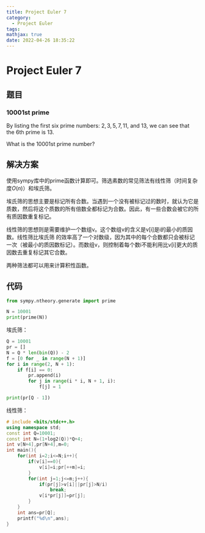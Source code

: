 ```yaml
---
title: Project Euler 7
category:
  - Project Euler
tags:
mathjax: true
date: 2022-04-26 18:35:22
---
```


<escape><!-- more --></escape>

# Project Euler 7

## 题目

### 10001st prime

By listing the first six prime numbers: $2, 3, 5, 7, 11$, and $13$, we can see that the $6\mathrm{th}$ prime is $13$.

What is the $10 001\mathrm{st}$ prime number?

## 解决方案

使用sympy库中的prime函数计算即可。筛选素数的常见筛法有线性筛（时间复杂度$O(n)$）和埃氏筛。

埃氏筛的思想主要是标记所有合数。当遇到一个没有被标记过的数时，就认为它是质数，然后将这个质数的所有倍数全都标记为合数。因此，有一些合数会被它的所有质因数重复标记。

线性筛的思想则是需要维护一个数组v。这个数组v的含义是v[i]是i的最小的质因数。线性筛比埃氏筛
的效率高了一个对数级，因为其中的每个合数都只会被标记一次（被最小的质因数标记）。而数组v，则控制着每个数i不能利用比v[i]更大的质因数去重复标记其它合数。

两种筛法都可以用来计算积性函数。

## 代码

```Python
from sympy.ntheory.generate import prime

N = 10001
print(prime(N))
```

埃氏筛：

```Python
Q = 10001
pr = []
N = Q * len(bin(Q)) - 2
f = [0 for _ in range(N + 1)]
for i in range(2, N + 1):
    if f[i] == 0:
        pr.append(i)
        for j in range(i * i, N + 1, i):
            f[j] = 1

print(pr[Q - 1])
```
线性筛：

```C++
# include <bits/stdc++.h>
using namespace std;
const int Q=10001;
const int N=(1+log2(Q))*Q+4;
int v[N+4],pr[N+4],m=0;
int main(){
    for(int i=2;i<=N;i++){
        if(v[i]==0){
            v[i]=i;pr[++m]=i;
        }
        for(int j=1;j<=m;j++){
            if(pr[j]>v[i]||pr[j]>N/i)
                break;
            v[i*pr[j]]=pr[j];
        }
    }
    int ans=pr[Q];
    printf("%d\n",ans);
}

```
